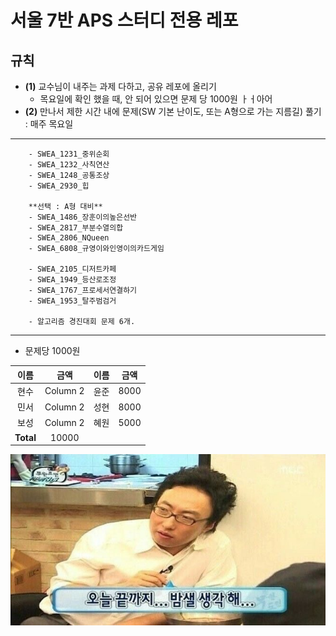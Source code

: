 
# 서울 7반 APS 스터디 전용 레포

## 규칙
- **(1)** 교수님이 내주는 과제 다하고, 공유 레포에 올리기
    - 목요일에 확인 했을 때, 안 되어 있으면 문제 당 1000원
    ㅏㅓ아어
- **(2)** 만나서 제한 시간 내에 문제(SW 기본 난이도, 또는 A형으로 가는 지름길) 풀기 : 매주 목요일

------
        - SWEA_1231_중위순회
        - SWEA_1232_사칙연산
        - SWEA_1248_공통조상
        - SWEA_2930_힙

        **선택 : A형 대비**
        - SWEA_1486_장훈이의높은선반
        - SWEA_2817_부분수열의합
        - SWEA_2806_NQueen
        - SWEA_6808_규영이와인영이의카드게임

        - SWEA_2105_디저트카페
        - SWEA_1949_등산로조정
        - SWEA_1767_프로세서연결하기
        - SWEA_1953_탈주범검거

        - 알고리즘 경진대회 문제 6개.

------




* 문제당 1000원

|     이름     |     금액     |     이름     |     금액     |
|:------------:|:------------:|:------------:|:------------:|
|     현수     |   Column 2   |     윤준     |    8000    |
|     민서     |   Column 2   |     성현     |    8000    |
|     보성     |   Column 2   |     혜원     |    5000    |
| **Total**   |   10000      |              |              |


![](./asset/밤새.jpg)


